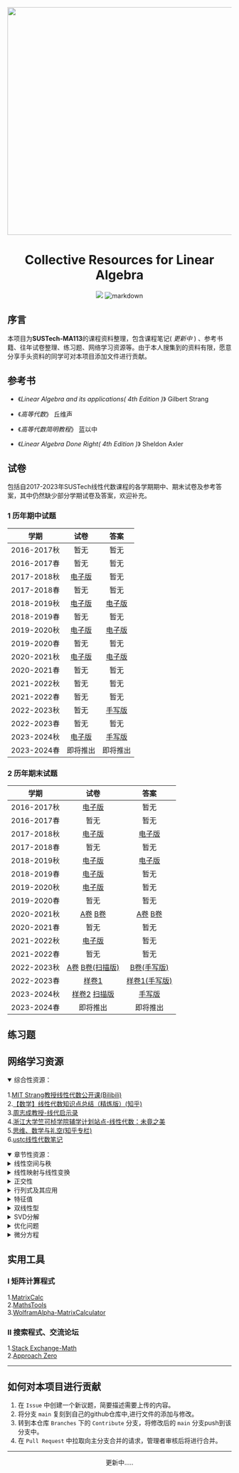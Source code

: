 
<p align="center">
  <a href="https://www.pixiv.net/artworks/29860117" target="_blank"><img src="https://s2.loli.net/2023/11/29/UiNF9OmVSWChkGT.jpg" width = 512 ></a>
</p>
<h1 align="center">
Collective Resources for Linear Algebra
</h1>

<p align="center">
    <a href="https://github.com/zaddle55/Collective-Resources-for-Linear-Algebra/blob/main/LICENSE"><img src="https://img.shields.io/github/license/zaddle55/Collective-Resources-for-Linear-Algebra"></a>
<img src="https://img.shields.io/badge/markdown-red" alt="markdown">
</p>

## 序言

本项目为**SUSTech-MA113**的课程资料整理，包含课程笔记( *更新中* ) 、参考书籍、往年试卷整理、练习题、网络学习资源等。由于本人搜集到的资料有限，愿意分享手头资料的同学可对本项目添加文件进行贡献。

## 参考书

- 《*Linear Algebra and its applications( 4th Edition )*》 Gilbert Strang

- 《*高等代数*》 丘维声

- 《*高等代数简明教程*》 蓝以中

- 《*Linear Algebra
 Done Right( 4th Edition )*》 Sheldon Axler

## 试卷

包括自2017-2023年SUSTech线性代数课程的各学期期中、期末试卷及参考答案，其中仍然缺少部分学期试卷及答案，欢迎补充。

### 1 **历年期中试题**

| 学期  | 试卷  |  答案 |
|:----:|:--:|:--:|
| 2016-2017秋  | 暂无  |暂无 |
| 2016-2017春  | 暂无  |暂无 |
| 2017-2018秋  | [电子版](https://github.com/zaddle55/Collective-Resources-for-Linear-Algebra/blob/main/Exam/2017-2018FA%20Midterm.pdf)  | 暂无  |
| 2017-2018春  |暂无   |暂无   |
| 2018-2019秋  |[电子版](https://github.com/zaddle55/Collective-Resources-for-Linear-Algebra/blob/main/Exam/2018-2019FA%20Midterm.pdf)   |[电子版](https://github.com/zaddle55/Collective-Resources-for-Linear-Algebra/blob/main/Exam/2018-2019FA%20Midterm-solution.pdf)   |
| 2018-2019春  |暂无   |暂无   |
| 2019-2020秋  |[电子版](https://github.com/zaddle55/Collective-Resources-for-Linear-Algebra/blob/main/Exam/2019-2020FA%20Midterm.pdf)   |[电子版](https://github.com/zaddle55/Collective-Resources-for-Linear-Algebra/blob/main/Exam/2019-2020FA%20Answer%20to%20Midterm.pdf)   |
| 2019-2020春  |暂无   |暂无   |
| 2020-2021秋  |[电子版](https://github.com/zaddle55/Collective-Resources-for-Linear-Algebra/blob/main/Exam/2020-2021FA%20Midterm%20Exam.pdf)   |[电子版](https://github.com/zaddle55/Collective-Resources-for-Linear-Algebra/blob/main/Exam/2020-2021FA%20Answer%20for%20Midterm.pdf)   |
| 2020-2021春  |暂无   |暂无   |
| 2021-2022秋  |暂无   |暂无   |
| 2021-2022春  |暂无   |暂无   |
| 2022-2023秋  |暂无   |[手写版](https://github.com/zaddle55/Collective-Resources-for-Linear-Algebra/blob/main/Exam/2022-2023%20FA%20Midterm-solution.pdf)   |
| 2022-2023春  |暂无   |暂无   |
| 2023-2024秋  |[电子版](https://github.com/zaddle55/Collective-Resources-for-Linear-Algebra/blob/main/Exam/2023-2024%20FA%20Midterm.pdf)   |[手写版](https://github.com/zaddle55/Collective-Resources-for-Linear-Algebra/blob/main/Exam/2023-2024%20FA%20Midterm-solution.pdf)   |
| 2023-2024春  | 即将推出 | 即将推出 |

### 2 **历年期末试题**

| 学期  | 试卷  |  答案 |
|:----:|:--:|:--:|
| 2016-2017秋  | [电子版](https://github.com/zaddle55/Collective-Resources-for-Linear-Algebra/blob/main/Exam/2016-2017FA%20final.pdf)  |暂无 |
| 2016-2017春  | 暂无  |暂无 |
| 2017-2018秋  | [电子版](https://github.com/zaddle55/Collective-Resources-for-Linear-Algebra/blob/main/Exam/2017-2018FA%20final.pdf)  |[电子版](https://github.com/zaddle55/Collective-Resources-for-Linear-Algebra/blob/main/Exam/2017-2018FA%20solutions.pdf) |
| 2017-2018春  | 暂无  |暂无 |
| 2018-2019秋  | [电子版](https://github.com/zaddle55/Collective-Resources-for-Linear-Algebra/blob/main/Exam/2018-2019FA%20final.pdf)  |[电子版](https://github.com/zaddle55/Collective-Resources-for-Linear-Algebra/blob/main/Exam/2018-2019FA%20solutions.pdf) |
| 2018-2019春  | [电子版](https://github.com/zaddle55/Collective-Resources-for-Linear-Algebra/blob/main/Exam/2018-2019%20SA%20final.pdf)  |暂无 |
| 2019-2020秋  | [电子版](https://github.com/zaddle55/Collective-Resources-for-Linear-Algebra/blob/main/Exam/2019-2020%20FA%20final.pdf)  |暂无 |
| 2019-2020春  | 暂无  |暂无 |
| 2020-2021秋  | [A卷](https://github.com/zaddle55/Collective-Resources-for-Linear-Algebra/blob/main/Exam/2020-2021%20FA%20final.pdf) [B卷](https://github.com/zaddle55/Collective-Resources-for-Linear-Algebra/blob/main/Exam/2020-2021%20FB%20final.pdf)  |[A卷](https://github.com/zaddle55/Collective-Resources-for-Linear-Algebra/blob/main/Exam/2020-2021%20FA%20final-solutions.pdf) [B卷](https://github.com/zaddle55/Collective-Resources-for-Linear-Algebra/blob/main/Exam/2020-2021%20FB%20final-solutions.pdf) |
| 2020-2021春  | 暂无  |暂无 |
| 2021-2022秋  | [电子版](https://github.com/zaddle55/Collective-Resources-for-Linear-Algebra/blob/main/Exam/2021-2022%20FA%20final.pdf)  |暂无 |
| 2021-2022春  | 暂无  |暂无 |
| 2022-2023秋  | [A卷](https://github.com/zaddle55/Collective-Resources-for-Linear-Algebra/blob/main/Exam/2022-2023%20FA%20final.pdf) [B卷(扫描版)](https://github.com/zaddle55/Collective-Resources-for-Linear-Algebra/blob/main/Exam/2022-2023%20FB%20final.pdf) |[B卷(手写版)](https://github.com/zaddle55/Collective-Resources-for-Linear-Algebra/blob/main/Exam/2022-2023%20FB%20final-solution%20.pdf) |
| 2022-2023春  | [样卷1](https://github.com/zaddle55/Collective-Resources-for-Linear-Algebra/blob/main/Exam/2022-2023%20SA%20Final-Sample/Final%20Sample%201%20.pdf)  |[样卷1(手写版)](https://github.com/zaddle55/Collective-Resources-for-Linear-Algebra/blob/main/Exam/2022-2023%20SA%20Final-Sample/Solutions%20to%20Smple%201.pdf) |
| 2023-2024秋  | [样卷2](https://github.com/zaddle55/Collective-Resources-for-Linear-Algebra/blob/main/Exam/2022-2023%20SA%20Final-Sample/Final%20Sample%202.pdf) [扫描版](https://github.com/zaddle55/Collective-Resources-for-Linear-Algebra/blob/main/Exam/2023-2024%20FB%20final.pdf) |[手写版](https://github.com/zaddle55/Collective-Resources-for-Linear-Algebra/blob/main/Exam/2023-2024%20FB%20final-solution.pdf)  |
| 2023-2024春  | 即将推出 | 即将推出 |

## 练习题

## 网络学习资源

<details open>

<summary>综合性资源：</summary>

1.[MIT Strang教授线性代数公开课(Bilibili)](https://www.bilibili.com/video/BV16Z4y1U7oU/?spm_id_from=333.788.recommend_more_video.1&vd_source=2cb7e5e4db88cc829ffc7d7ae54d0730)<br>
2.[【数学】线性代数知识点总结（精炼版）(知乎)](https://zhuanlan.zhihu.com/p/453305373)<br>
3.[周志成教授-线代启示录](https://ccjou.wordpress.com/)<br>
4.[浙江大学竺可桢学院辅学计划站点-线性代数：未竟之美](https://ckc-agc.bowling233.top/lalu/)<br>
5.[思维、数学与礼空(知乎专栏)](https://www.zhihu.com/column/c_1259973839334813696)<br>
6.[ustc线性代数笔记](http://staff.ustc.edu.cn/~mathsu01/note/xxds.html#title)
</details>

<details open>

<summary>章节性资源：</summary>

 <details>
 
 <summary>线性空间与秩</summary>

 1.[矩阵的秩的不等式汇总及其部分证明(知乎)](https://zhuanlan.zhihu.com/p/341263037)<br>
 2.[Frobenius不等式与sylvester不等式(知乎)](https://zhuanlan.zhihu.com/p/129064037)<br>
 3.[关于矩阵的三个重要秩不等式的多种证法（初学食用，“易懂”）(知乎)](https://zhuanlan.zhihu.com/p/667260847)<br>
4.线性代数的本质 - 01 - 向量究竟是什么？-3Blue1Brown [Bililbili源(中字)](https://www.bilibili.com/video/BV1Ys411k7yQ/?spm_id_from=333.337.search-card.all.click&vd_source=2cb7e5e4db88cc829ffc7d7ae54d0730) [Youtube源](https://www.youtube.com/watch?v=fNk_zzaMoSs)<br>
5.线性代数的本质 - 02 - 线性组合、张成的空间与基 -3Blue1Brown [Bililbili源(中字)](https://www.bilibili.com/video/BV12s411k7S5/?spm_id_from=333.788.recommend_more_video.-1&vd_source=2cb7e5e4db88cc829ffc7d7ae54d0730) [Youtube源](https://www.youtube.com/watch?v=k7RM-ot2NWY)<br>

 </details>

 <details>
 
 <summary>线性映射与线性变换</summary>

1.线性代数的本质 - 03 - 矩阵与线性变换 -3Blue1Brown [Bililbili源(中字)](https://www.bilibili.com/video/BV1ns41167b9/?spm_id_from=333.788.recommend_more_video.-1&vd_source=2cb7e5e4db88cc829ffc7d7ae54d0730) [Youtube源](https://www.youtube.com/watch?v=kYB8IZa5AuE)
 </details>
 
<details>
 
 <summary>正交性</summary>

 1.[线性代数之最小二乘法及原理(知乎)](https://zhuanlan.zhihu.com/p/38302609)<br>

 </details>
 
 <details>
 
 <summary>行列式及其应用</summary>

 1.[八大类型行列式及其解法(知乎)](https://zhuanlan.zhihu.com/p/34685081)<br>

 </details>

 <details>
 
 <summary>特征值</summary>

 1.[Cayley-Hamilton定理(知乎)](https://zhuanlan.zhihu.com/p/49119054)<br>

 </details>

 <details>
 
 <summary>双线性型</summary>

 </details>

 <details>
 
 <summary>SVD分解</summary>

 </details>

 <details>
 
 <summary>优化问题</summary>

 </details>

 <details>
 
 <summary>微分方程</summary>

 </details>

</details>

## 实用工具

### Ⅰ 矩阵计算程式

1.[MatrixCalc](https://matrixcalc.org/)<br>
2.[MathsTools](https://www.mathstools.com/)<br>
3.[WolframAlpha-MatrixCalculator](https://www.wolframalpha.com/input/?i=matrix+calculator)<br>

### Ⅱ 搜索程式、交流论坛
1.[Stack Exchange-Math](https://math.stackexchange.com/)<br>
2.[Approach Zero](https://approach0.xyz/search/)<br>

-----

## 如何对本项目进行贡献

1. 在 `Issue` 中创建一个新议题，简要描述需要上传的内容。
2. 将分支 `main` 复刻到自己的github仓库中,进行文件的添加与修改。
3. 转到本仓库 `Branches` 下的 `Contribute` 分支，将修改后的 `main` 分支push到该分支中。
4. 在 `Pull Request` 中拉取向主分支合并的请求，管理者审核后将进行合并。

---

<p align="center">更新中.....</p>